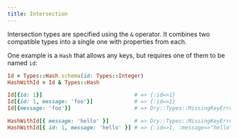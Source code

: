 ```yaml
---
title: Intersection
---
```


Intersection types are specified using the `&` operator. It combines two
compatible types into a single one with properties from each.

One example is a `Hash` that allows any keys, but requires one of them to be named `id`:

```ruby
Id = Types::Hash.schema(id: Types::Integer)
HashWithId = Id & Types::Hash

Id[{id: 1}]                             # => {:id=>1}
Id[{id: 1, message: 'foo'}]             # => {:id=>1}
Id[{message: 'foo'}]                    # => Dry::Types::MissingKeyError: :id is missing in Hash input

HashWithId[{ message: 'hello' }]        # => Dry::Types::MissingKeyError: :id is missing in Hash input
HashWithId[{ id: 1, message: 'hello' }] # => {:id=>1, :message=>"hello"}
```

